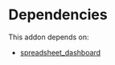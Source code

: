 # Dependencies

This addon depends on:

- [spreadsheet_dashboard](../../../../../oca-ocb-report/odoo-bringout-oca-ocb-spreadsheet_dashboard)
